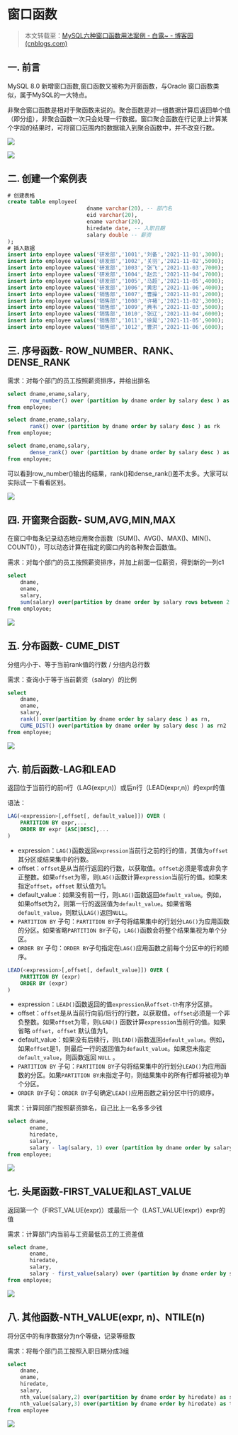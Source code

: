 # 窗口函数

> 本文转载至：[MySQL六种窗口函数用法案例 - 白露~ - 博客园 (cnblogs.com)](https://www.cnblogs.com/shoshana-kong/p/16621254.html)

## 一. 前言

MySQL 8.0 新增窗口函数,窗口函数又被称为开窗函数，与Oracle 窗口函数类似，属于MySQL的一大特点。

非聚合窗口函数是相对于聚函数来说的。聚合函数是对一组数据计算后返回单个值（即分组），非聚合函数一次只会处理一行数据。窗口聚合函数在行记录上计算某个字段的结果时，可将窗口范围内的数据输入到聚合函数中，并不改变行数。

![](../images/133.png)

![](../images/134.png)

## 二. 创建一个案例表

```sql
# 创建表格
create table employee(
                         dname varchar(20), -- 部门名
                         eid varchar(20),
                         ename varchar(20),
                         hiredate date, -- 入职日期
                         salary double -- 薪资
);
# 插入数据
insert into employee values('研发部','1001','刘备','2021-11-01',3000);
insert into employee values('研发部','1002','关羽','2021-11-02',5000);
insert into employee values('研发部','1003','张飞','2021-11-03',7000);
insert into employee values('研发部','1004','赵云','2021-11-04',7000);
insert into employee values('研发部','1005','马超','2021-11-05',4000);
insert into employee values('研发部','1006','黄忠','2021-11-06',4000);
insert into employee values('销售部','1007','曹操','2021-11-01',2000);
insert into employee values('销售部','1008','许褚','2021-11-02',3000);
insert into employee values('销售部','1009','典韦','2021-11-03',5000);
insert into employee values('销售部','1010','张辽','2021-11-04',6000);
insert into employee values('销售部','1011','徐晃','2021-11-05',9000);
insert into employee values('销售部','1012','曹洪','2021-11-06',6000);
```

## 三. 序号函数- ROW_NUMBER、RANK、DENSE_RANK

需求：对每个部门的员工按照薪资排序，并给出排名

```sql
select dname,ename,salary,
       row_number() over (partition by dname order by salary desc ) as rk
from employee;

select dname,ename,salary,
       rank() over (partition by dname order by salary desc ) as rk
from employee;

select dname,ename,salary,
       dense_rank() over (partition by dname order by salary desc ) as rk
from employee;
```

可以看到row_number()输出的结果，rank()和dense_rank()差不太多。大家可以实际试一下看看区别。

![](../images/135.png)

## 四. 开窗聚合函数- SUM,AVG,MIN,MAX

在窗口中每条记录动态地应用聚合函数（SUM()、AVG()、MAX()、MIN()、COUNT()），可以动态计算在指定的窗口内的各种聚合函数值。

需求：对每个部门的员工按照薪资排序，并加上前面一位薪资，得到新的一列c1

```sql
select
    dname,
    ename,
    salary,
    sum(salary) over(partition by dname order by salary rows between 2 preceding and current row) as c1
from employee;
```

![](../images/136.png)

## 五. 分布函数- CUME_DIST

分组内小于、等于当前rank值的行数 / 分组内总行数

需求：查询小于等于当前薪资（salary）的比例

```sql
select
    dname,
    ename,
    salary,
    rank() over(partition by dname order by salary desc ) as rn,
    CUME_DIST() over(partition by dname order by salary desc ) as rn2
from employee;
```

![](../images/137.png)

## 六. 前后函数-LAG和LEAD

返回位于当前行的前n行（LAG(expr,n)）或后n行（LEAD(expr,n)）的expr的值

语法：

```sql
LAG(<expression>[,offset[, default_value]]) OVER (
    PARTITION BY expr,...
    ORDER BY expr [ASC|DESC],...
) 
```

- expression：`LAG()`函数返回`expression`当前行之前的行的值，其值为`offset` 其分区或结果集中的行数。
- offset：`offset`是从当前行返回的行数，以获取值。`offset`必须是零或非负字正整数。如果`offset`为零，则`LAG()`函数计算`expression`当前行的值。如果未指定`offset`，`offset` 默认值为1。
- default_value：如果没有前一行，则`LAG()`函数返回`default_value`。例如，如果offset为2，则第一行的返回值为`default_value`。如果省略`default_value`，则默认`LAG()`返回`NULL`。
- `PARTITION BY` 子句：`PARTITION BY`子句将结果集中的行划分`LAG()`为应用函数的分区。如果省略`PARTITION BY`子句，`LAG()`函数会将整个结果集视为单个分区。
- `ORDER BY` 子句：`ORDER BY`子句指定在`LAG()`应用函数之前每个分区中的行的顺序。

```sql
LEAD(<expression>[,offset[, default_value]]) OVER (
    PARTITION BY (expr)
    ORDER BY (expr)
) 
```

- expression：`LEAD()`函数返回的值`expression`从`offset-th`有序分区排。
- offset：`offset`是从当前行向前/后行的行数，以获取值。`offset`必须是一个非负整数。如果`offset`为零，则`LEAD()` 函数计算`expression`当前行的值。如果省略 `offset`，`offset` 默认值为1。
- default_value：如果没有后续行，则`LEAD()`函数返回`default_value`。例如，如果`offset`是1，则最后一行的返回值为`default_value`。如果您未指定`default_value`，则函数返回 `NULL` 。
- `PARTITION BY` 子句：`PARTITION BY`子句将结果集中的行划分`LEAD()`为应用函数的分区。如果`PARTITION BY`未指定子句，则结果集中的所有行都将被视为单个分区。
- `ORDER BY`子句：`ORDER BY`子句确定`LEAD()`应用函数之前分区中行的顺序。

需求：计算同部门按照薪资排名，自己比上一名多多少钱

```sql
select dname,
       ename,
       hiredate,
       salary,
       salary - lag(salary, 1) over (partition by dname order by salary) sl
from employee;
```

![](../images/138.png)

## 七. 头尾函数-FIRST_VALUE和LAST_VALUE

返回第一个（FIRST_VALUE(expr)）或最后一个（LAST_VALUE(expr)）expr的值

需求：计算部门内当前与工资最低员工的工资差值

```sql
select dname,
       ename,
       hiredate,
       salary,
       salary - first_value(salary) over (partition by dname order by salary) sl
from employee;
```

![](../images/140.png)

## 八. 其他函数-NTH_VALUE(expr, n)、NTILE(n)

将分区中的有序数据分为n个等级，记录等级数

需求：将每个部门员工按照入职日期分成3组

```sql
select
    dname,
    ename,
    hiredate,
    salary,
    nth_value(salary,2) over(partition by dname order by hiredate) as second_score,
    nth_value(salary,3) over(partition by dname order by hiredate) as third_score
from employee
```

![](../images/139.png)
